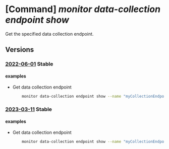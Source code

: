 # [Command] _monitor data-collection endpoint show_

Get the specified data collection endpoint.

## Versions

### [2022-06-01](/Resources/mgmt-plane/L3N1YnNjcmlwdGlvbnMve30vcmVzb3VyY2Vncm91cHMve30vcHJvdmlkZXJzL21pY3Jvc29mdC5pbnNpZ2h0cy9kYXRhY29sbGVjdGlvbmVuZHBvaW50cy97fQ==/2022-06-01.xml) **Stable**

<!-- mgmt-plane /subscriptions/{}/resourcegroups/{}/providers/microsoft.insights/datacollectionendpoints/{} 2022-06-01 -->

#### examples

- Get data collection endpoint
    ```bash
        monitor data-collection endpoint show --name "myCollectionEndpoint" --resource-group "myResourceGroup"
    ```

### [2023-03-11](/Resources/mgmt-plane/L3N1YnNjcmlwdGlvbnMve30vcmVzb3VyY2Vncm91cHMve30vcHJvdmlkZXJzL21pY3Jvc29mdC5pbnNpZ2h0cy9kYXRhY29sbGVjdGlvbmVuZHBvaW50cy97fQ==/2023-03-11.xml) **Stable**

<!-- mgmt-plane /subscriptions/{}/resourcegroups/{}/providers/microsoft.insights/datacollectionendpoints/{} 2023-03-11 -->

#### examples

- Get data collection endpoint
    ```bash
        monitor data-collection endpoint show --name "myCollectionEndpoint" --resource-group "myResourceGroup"
    ```
